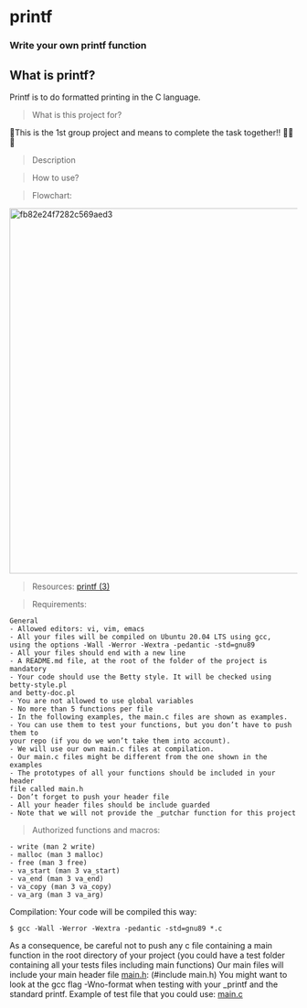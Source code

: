 # printf  
### Write your own printf function

## What is printf? ##

Printf is to do formatted printing in the C language.


> What is this project for?

:couple:This is the 1st group project and means to complete the task together!! :couple::couple::couple:

> Description

> How to use?


> Flowchart:
<img width="639" alt="fb82e24f7282c569aed3" src="https://user-images.githubusercontent.com/69083631/158079509-c8a01374-a81b-41ba-9a74-6309091febce.png">



> Resources:
[printf (3)](https://github.com/gregcdjm/printf/edit/main/man_3_printf)


> Requirements:
```
General
- Allowed editors: vi, vim, emacs
- All your files will be compiled on Ubuntu 20.04 LTS using gcc,
using the options -Wall -Werror -Wextra -pedantic -std=gnu89
- All your files should end with a new line
- A README.md file, at the root of the folder of the project is mandatory
- Your code should use the Betty style. It will be checked using betty-style.pl
and betty-doc.pl
- You are not allowed to use global variables
- No more than 5 functions per file
- In the following examples, the main.c files are shown as examples.
- You can use them to test your functions, but you don’t have to push them to
your repo (if you do we won’t take them into account).
- We will use our own main.c files at compilation.
- Our main.c files might be different from the one shown in the examples
- The prototypes of all your functions should be included in your header
file called main.h
- Don’t forget to push your header file
- All your header files should be include guarded
- Note that we will not provide the _putchar function for this project
```
> Authorized functions and macros:
```
- write (man 2 write)
- malloc (man 3 malloc)
- free (man 3 free)
- va_start (man 3 va_start)
- va_end (man 3 va_end)
- va_copy (man 3 va_copy)
- va_arg (man 3 va_arg)
```
Compilation:
Your code will be compiled this way:
```
$ gcc -Wall -Werror -Wextra -pedantic -std=gnu89 *.c
```
As a consequence, be careful not to push any c file containing a main function in the root directory of your project (you could have a test folder containing all your tests files including main functions)
Our main files will include your main header file [main.h](https://github.com/gregcdjm/printf/edit/main/main.h): (#include main.h)
You might want to look at the gcc flag -Wno-format when testing with your _printf and the standard printf. Example of test file that you could use: [main.c](https://github.com/gregcdjm/printf/edit/main/main.c)
